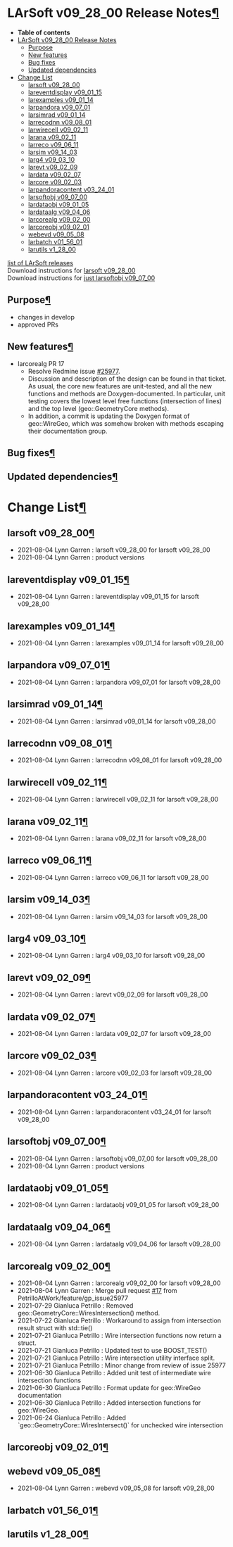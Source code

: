LArSoft v09\_28\_00 Release Notes[¶](#LArSoft-v09_28_00-Release-Notes)
======================================================================

-   **Table of contents**
-   [LArSoft v09\_28\_00 Release Notes](#LArSoft-v09_28_00-Release-Notes)
    -   [Purpose](#Purpose)
    -   [New features](#New-features)
    -   [Bug fixes](#Bug-fixes)
    -   [Updated dependencies](#Updated-dependencies)
-   [Change List](#Change-List)
    -   [larsoft v09\_28\_00](#larsoft-v09_28_00)
    -   [lareventdisplay v09\_01\_15](#lareventdisplay-v09_01_15)
    -   [larexamples v09\_01\_14](#larexamples-v09_01_14)
    -   [larpandora v09\_07\_01](#larpandora-v09_07_01)
    -   [larsimrad v09\_01\_14](#larsimrad-v09_01_14)
    -   [larrecodnn v09\_08\_01](#larrecodnn-v09_08_01)
    -   [larwirecell v09\_02\_11](#larwirecell-v09_02_11)
    -   [larana v09\_02\_11](#larana-v09_02_11)
    -   [larreco v09\_06\_11](#larreco-v09_06_11)
    -   [larsim v09\_14\_03](#larsim-v09_14_03)
    -   [larg4 v09\_03\_10](#larg4-v09_03_10)
    -   [larevt v09\_02\_09](#larevt-v09_02_09)
    -   [lardata v09\_02\_07](#lardata-v09_02_07)
    -   [larcore v09\_02\_03](#larcore-v09_02_03)
    -   [larpandoracontent v03\_24\_01](#larpandoracontent-v03_24_01)
    -   [larsoftobj v09\_07\_00](#larsoftobj-v09_07_00)
    -   [lardataobj v09\_01\_05](#lardataobj-v09_01_05)
    -   [lardataalg v09\_04\_06](#lardataalg-v09_04_06)
    -   [larcorealg v09\_02\_00](#larcorealg-v09_02_00)
    -   [larcoreobj v09\_02\_01](#larcoreobj-v09_02_01)
    -   [webevd v09\_05\_08](#webevd-v09_05_08)
    -   [larbatch v01\_56\_01](#larbatch-v01_56_01)
    -   [larutils v1\_28\_00](#larutils-v1_28_00)

[list of LArSoft releases](LArSoft_release_list)\
Download instructions for [larsoft v09\_28\_00](http://scisoft.fnal.gov/scisoft/bundles/larsoft/v09_28_00/larsoft-v09_28_00.html)\
Download instructions for [just larsoftobj v09\_07\_00](http://scisoft.fnal.gov/scisoft/bundles/larsoftobj/v09_07_00/larsoftobj-v09_07_00.html)


Purpose[¶](#Purpose)
--------------------

-   changes in develop
-   approved PRs


New features[¶](#New-features)
------------------------------

-   larcorealg PR 17
    -   Resolve Redmine issue [\#25977](/redmine/issues/25977 "Feature: Intersection of wires from different TPC (Assigned)").
    -   Discussion and description of the design can be found in that ticket. As usual, the core new features are unit-tested, and all the new functions and methods are Doxygen-documented. In particular, unit testing covers the lowest level free functions (intersection of lines) and the top level (geo::GeometryCore methods).
    -   In addition, a commit is updating the Doxygen format of geo::WireGeo, which was somehow broken with methods escaping their documentation group.


Bug fixes[¶](#Bug-fixes)
------------------------


Updated dependencies[¶](#Updated-dependencies)
----------------------------------------------


Change List[¶](#Change-List)
============================


larsoft v09\_28\_00[¶](#larsoft-v09_28_00)
------------------------------------------

-   2021-08-04 Lynn Garren : larsoft v09\_28\_00 for larsoft v09\_28\_00
-   2021-08-04 Lynn Garren : product versions


lareventdisplay v09\_01\_15[¶](#lareventdisplay-v09_01_15)
----------------------------------------------------------

-   2021-08-04 Lynn Garren : lareventdisplay v09\_01\_15 for larsoft v09\_28\_00


larexamples v09\_01\_14[¶](#larexamples-v09_01_14)
--------------------------------------------------

-   2021-08-04 Lynn Garren : larexamples v09\_01\_14 for larsoft v09\_28\_00


larpandora v09\_07\_01[¶](#larpandora-v09_07_01)
------------------------------------------------

-   2021-08-04 Lynn Garren : larpandora v09\_07\_01 for larsoft v09\_28\_00


larsimrad v09\_01\_14[¶](#larsimrad-v09_01_14)
----------------------------------------------

-   2021-08-04 Lynn Garren : larsimrad v09\_01\_14 for larsoft v09\_28\_00


larrecodnn v09\_08\_01[¶](#larrecodnn-v09_08_01)
------------------------------------------------

-   2021-08-04 Lynn Garren : larrecodnn v09\_08\_01 for larsoft v09\_28\_00


larwirecell v09\_02\_11[¶](#larwirecell-v09_02_11)
--------------------------------------------------

-   2021-08-04 Lynn Garren : larwirecell v09\_02\_11 for larsoft v09\_28\_00


larana v09\_02\_11[¶](#larana-v09_02_11)
----------------------------------------

-   2021-08-04 Lynn Garren : larana v09\_02\_11 for larsoft v09\_28\_00


larreco v09\_06\_11[¶](#larreco-v09_06_11)
------------------------------------------

-   2021-08-04 Lynn Garren : larreco v09\_06\_11 for larsoft v09\_28\_00


larsim v09\_14\_03[¶](#larsim-v09_14_03)
----------------------------------------

-   2021-08-04 Lynn Garren : larsim v09\_14\_03 for larsoft v09\_28\_00


larg4 v09\_03\_10[¶](#larg4-v09_03_10)
--------------------------------------

-   2021-08-04 Lynn Garren : larg4 v09\_03\_10 for larsoft v09\_28\_00


larevt v09\_02\_09[¶](#larevt-v09_02_09)
----------------------------------------

-   2021-08-04 Lynn Garren : larevt v09\_02\_09 for larsoft v09\_28\_00


lardata v09\_02\_07[¶](#lardata-v09_02_07)
------------------------------------------

-   2021-08-04 Lynn Garren : lardata v09\_02\_07 for larsoft v09\_28\_00


larcore v09\_02\_03[¶](#larcore-v09_02_03)
------------------------------------------

-   2021-08-04 Lynn Garren : larcore v09\_02\_03 for larsoft v09\_28\_00


larpandoracontent v03\_24\_01[¶](#larpandoracontent-v03_24_01)
--------------------------------------------------------------

-   2021-08-04 Lynn Garren : larpandoracontent v03\_24\_01 for larsoft v09\_28\_00


larsoftobj v09\_07\_00[¶](#larsoftobj-v09_07_00)
------------------------------------------------

-   2021-08-04 Lynn Garren : larsoftobj v09\_07\_00 for larsoft v09\_28\_00
-   2021-08-04 Lynn Garren : product versions


lardataobj v09\_01\_05[¶](#lardataobj-v09_01_05)
------------------------------------------------

-   2021-08-04 Lynn Garren : lardataobj v09\_01\_05 for larsoft v09\_28\_00


lardataalg v09\_04\_06[¶](#lardataalg-v09_04_06)
------------------------------------------------

-   2021-08-04 Lynn Garren : lardataalg v09\_04\_06 for larsoft v09\_28\_00


larcorealg v09\_02\_00[¶](#larcorealg-v09_02_00)
------------------------------------------------

-   2021-08-04 Lynn Garren : larcorealg v09\_02\_00 for larsoft v09\_28\_00
-   2021-08-04 Lynn Garren : Merge pull request [\#17](/redmine/issues/17 "Support: Email setup (Closed)") from PetrilloAtWork/feature/gp\_issue25977
-   2021-07-29 Gianluca Petrillo : Removed geo::GeometryCore::WiresIntersection() method.
-   2021-07-22 Gianluca Petrillo : Workaround to assign from intersection result struct with std::tie()
-   2021-07-21 Gianluca Petrillo : Wire intersection functions now return a struct.
-   2021-07-21 Gianluca Petrillo : Updated test to use BOOST\_TEST()
-   2021-07-21 Gianluca Petrillo : Wire intersection utility interface split.
-   2021-07-21 Gianluca Petrillo : Minor change from review of issue 25977
-   2021-06-30 Gianluca Petrillo : Added unit test of intermediate wire intersection functions
-   2021-06-30 Gianluca Petrillo : Format update for geo::WireGeo documentation
-   2021-06-30 Gianluca Petrillo : Added intersection functions for geo::WireGeo.
-   2021-06-24 Gianluca Petrillo : Added \`geo::GeometryCore::WiresIntersect()\` for unchecked wire intersection


larcoreobj v09\_02\_01[¶](#larcoreobj-v09_02_01)
------------------------------------------------


webevd v09\_05\_08[¶](#webevd-v09_05_08)
----------------------------------------

-   2021-08-04 Lynn Garren : webevd v09\_05\_08 for larsoft v09\_28\_00


larbatch v01\_56\_01[¶](#larbatch-v01_56_01)
--------------------------------------------


larutils v1\_28\_00[¶](#larutils-v1_28_00)
------------------------------------------
